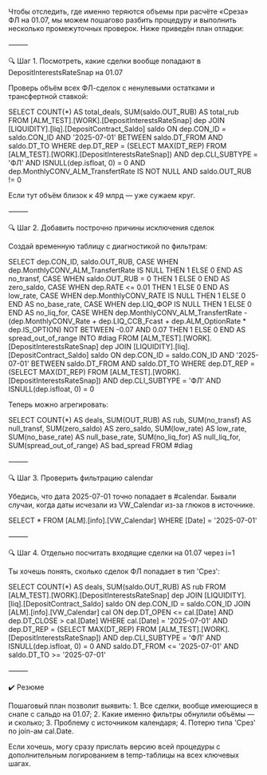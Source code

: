 Чтобы отследить, где именно теряются объемы при расчёте «Среза» ФЛ на 01.07, мы можем пошагово разбить процедуру и выполнить несколько промежуточных проверок. Ниже приведён план отладки:

⸻

🔍 Шаг 1. Посмотреть, какие сделки вообще попадают в DepositInterestsRateSnap на 01.07

Проверь объём всех ФЛ-сделок с ненулевыми остатками и трансфертной ставкой:

SELECT 
    COUNT(*) AS total_deals,
    SUM(saldo.OUT_RUB) AS total_rub
FROM [ALM_TEST].[WORK].[DepositInterestsRateSnap] dep
JOIN [LIQUIDITY].[liq].[DepositContract_Saldo] saldo 
    ON dep.CON_ID = saldo.CON_ID
    AND '2025-07-01' BETWEEN saldo.DT_FROM AND saldo.DT_TO
WHERE dep.DT_REP = (SELECT MAX(DT_REP) FROM [ALM_TEST].[WORK].[DepositInterestsRateSnap])
  AND dep.CLI_SUBTYPE = 'ФЛ'
  AND ISNULL(dep.isfloat, 0) = 0
  AND dep.MonthlyCONV_ALM_TransfertRate IS NOT NULL
  AND saldo.OUT_RUB != 0

Если тут объём близок к 49 млрд — уже сужаем круг.

⸻

🔍 Шаг 2. Добавить построчно причины исключения сделок

Создай временную таблицу с диагностикой по фильтрам:

SELECT 
    dep.CON_ID,
    saldo.OUT_RUB,
    CASE WHEN dep.MonthlyCONV_ALM_TransfertRate IS NULL THEN 1 ELSE 0 END AS no_transf,
    CASE WHEN saldo.OUT_RUB = 0 THEN 1 ELSE 0 END AS zero_saldo,
    CASE WHEN dep.RATE <= 0.01 THEN 1 ELSE 0 END AS low_rate,
    CASE WHEN dep.MonthlyCONV_RATE IS NULL THEN 1 ELSE 0 END AS no_base_rate,
    CASE WHEN dep.LIQ_ФОР IS NULL THEN 1 ELSE 0 END AS no_liq_for,
    CASE WHEN dep.MonthlyCONV_ALM_TransfertRate - 
              (dep.MonthlyCONV_Rate + dep.LIQ_ССВ_Fcast + dep.ALM_OptionRate * dep.IS_OPTION)
             NOT BETWEEN -0.07 AND 0.07 THEN 1 ELSE 0 END AS spread_out_of_range
INTO #diag
FROM [ALM_TEST].[WORK].[DepositInterestsRateSnap] dep
JOIN [LIQUIDITY].[liq].[DepositContract_Saldo] saldo 
    ON dep.CON_ID = saldo.CON_ID
    AND '2025-07-01' BETWEEN saldo.DT_FROM AND saldo.DT_TO
WHERE dep.DT_REP = (SELECT MAX(DT_REP) FROM [ALM_TEST].[WORK].[DepositInterestsRateSnap])
  AND dep.CLI_SUBTYPE = 'ФЛ'
  AND ISNULL(dep.isfloat, 0) = 0

Теперь можно агрегировать:

SELECT 
    COUNT(*) AS deals,
    SUM(OUT_RUB) AS rub,
    SUM(no_transf) AS null_transf,
    SUM(zero_saldo) AS zero_saldo,
    SUM(low_rate) AS low_rate,
    SUM(no_base_rate) AS null_base_rate,
    SUM(no_liq_for) AS null_liq_for,
    SUM(spread_out_of_range) AS bad_spread
FROM #diag


⸻

🔍 Шаг 3. Проверить фильтрацию calendar

Убедись, что дата 2025-07-01 точно попадает в #calendar. Бывали случаи, когда даты исчезали из VW_Calendar из-за глюков в источнике.

SELECT * 
FROM [ALM].[info].[VW_Calendar]
WHERE [Date] = '2025-07-01'


⸻

🔍 Шаг 4. Отдельно посчитать входящие сделки на 01.07 через i=1

Ты хочешь понять, сколько сделок ФЛ попадает в тип 'Срез':

SELECT COUNT(*) AS deals, SUM(saldo.OUT_RUB) AS rub
FROM [ALM_TEST].[WORK].[DepositInterestsRateSnap] dep
JOIN [LIQUIDITY].[liq].[DepositContract_Saldo] saldo ON dep.CON_ID = saldo.CON_ID
JOIN [ALM].[info].[VW_Calendar] cal ON dep.DT_OPEN <= cal.[Date] 
    AND dep.DT_CLOSE > cal.[Date]
WHERE cal.[Date] = '2025-07-01'
  AND dep.DT_REP = (SELECT MAX(DT_REP) FROM [ALM_TEST].[WORK].[DepositInterestsRateSnap])
  AND dep.CLI_SUBTYPE = 'ФЛ'
  AND ISNULL(dep.isfloat, 0) = 0
  AND saldo.DT_FROM <= '2025-07-01' AND saldo.DT_TO >= '2025-07-01'


⸻

✔️ Резюме

Пошаговый план позволит выявить:
	1.	Все сделки, вообще имеющиеся в снапе с сальдо на 01.07;
	2.	Какие именно фильтры обнулили объёмы — и сколько;
	3.	Проблему с источником календаря;
	4.	Потерю типа 'Срез' по join-ам cal.Date.

Если хочешь, могу сразу прислать версию всей процедуры с дополнительным логированием в temp-таблицы на всех ключевых шагах.
